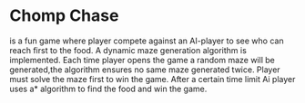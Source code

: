 # Chomp Chase
is a fun game where player compete against an AI-player to see who can reach first to the food.
A dynamic maze generation algorithm is implemented.
Each time player opens the game a random maze will be generated,the algorithm ensures no same maze generated twice.
Player must solve the maze first to win the game.
After a certain time limit Ai player uses a* algorithm to find the food and win the game.
